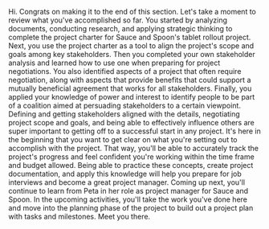 Hi. Congrats on making it to the end of this section. Let's take a moment to
review what you've accomplished so far. You started by analyzing documents,
conducting research, and applying strategic thinking to complete the project
charter for Sauce and Spoon's tablet rollout project. Next, you use the project
charter as a tool to align the project's scope and goals among key stakeholders.
Then you completed your own stakeholder analysis and learned how to use one when
preparing for project negotiations. You also identified aspects of a project
that often require negotiation, along with aspects that provide benefits that
could support a mutually beneficial agreement that works for all stakeholders.
Finally, you applied your knowledge of power and interest to identify people to
be part of a coalition aimed at persuading stakeholders to a certain viewpoint.
Defining and getting stakeholders aligned with the details, negotiating project
scope and goals, and being able to effectively influence others are super
important to getting off to a successful start in any project. It's here in the
beginning that you want to get clear on what you're setting out to accomplish
with the project. That way, you'll be able to accurately track the project's
progress and feel confident you're working within the time frame and budget
allowed. Being able to practice these concepts, create project documentation,
and apply this knowledge will help you prepare for job interviews and become a
great project manager. Coming up next, you'll continue to learn from Peta in her
role as project manager for Sauce and Spoon. In the upcoming activities, you'll
take the work you've done here and move into the planning phase of the project
to build out a project plan with tasks and milestones. Meet you there.